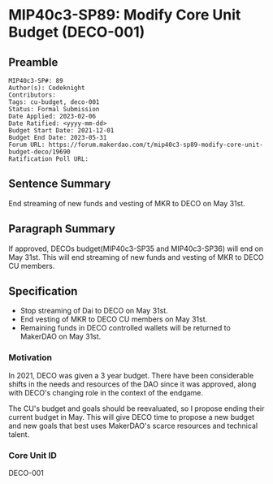 # MIP40c3-SP89: Modify Core Unit Budget (DECO-001)

## Preamble

```
MIP40c3-SP#: 89
Author(s): Codeknight
Contributors:
Tags: cu-budget, deco-001
Status: Formal Submission
Date Applied: 2023-02-06
Date Ratified: <yyyy-mm-dd>
Budget Start Date: 2021-12-01
Budget End Date: 2023-05-31
Forum URL: https://forum.makerdao.com/t/mip40c3-sp89-modify-core-unit-budget-deco/19690
Ratification Poll URL:
```

## Sentence Summary

End streaming of new funds and vesting of MKR to DECO on May 31st.

## Paragraph Summary

If approved, DECOs budget(MIP40c3-SP35 and MIP40c3-SP36) will end on May 31st. This will end streaming of new funds and vesting of MKR to DECO CU members.

## Specification

- Stop streaming of Dai to DECO on May 31st.
- End vesting of MKR to DECO CU members on May 31st.
- Remaining funds in DECO controlled wallets will be returned to MakerDAO on May 31st.

### Motivation

In 2021, DECO was given a 3 year budget. There have been considerable shifts in the needs and resources of the DAO since it was approved, along with DECO's changing role in the context of the endgame.

The CU's budget and goals should be reevaluated, so I propose ending their current budget in May. This will give DECO time to propose a new budget and new goals that best uses MakerDAO's scarce resources and technical talent.

### Core Unit ID

DECO-001
